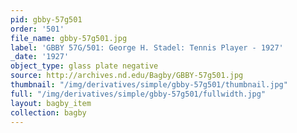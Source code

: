 ```yaml
---
pid: gbby-57g501
order: '501'
file_name: gbby-57g501.jpg
label: 'GBBY 57G/501: George H. Stadel: Tennis Player - 1927'
_date: '1927'
object_type: glass plate negative
source: http://archives.nd.edu/Bagby/GBBY-57g501.jpg
thumbnail: "/img/derivatives/simple/gbby-57g501/thumbnail.jpg"
full: "/img/derivatives/simple/gbby-57g501/fullwidth.jpg"
layout: bagby_item
collection: bagby
---
```

